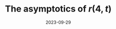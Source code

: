 ---
title: The asymptotics of $r(4, t)$
date: 2023-09-29
status:
notes: 09-29-23-dingding.pdf
code:
site:
paper:
presenters: Dingding Dong
series: Reading Group 
---